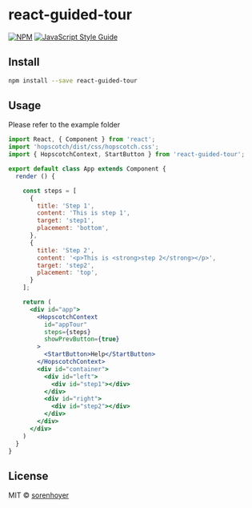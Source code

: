 # react-guided-tour

> 

[![NPM](https://img.shields.io/npm/v/react-guided-tour.svg)](https://www.npmjs.com/package/react-guided-tour) [![JavaScript Style Guide](https://img.shields.io/badge/code_style-standard-brightgreen.svg)](https://standardjs.com)

## Install

```bash
npm install --save react-guided-tour
```

## Usage

Please refer to the example folder

```jsx
import React, { Component } from 'react';
import 'hopscotch/dist/css/hopscotch.css';
import { HopscotchContext, StartButton } from 'react-guided-tour';

export default class App extends Component {
  render () {

    const steps = [
      {
        title: 'Step 1',
        content: 'This is step 1',
        target: 'step1',
        placement: 'bottom',
      },
      {
        title: 'Step 2',
        content: '<p>This is <strong>step 2</strong></p>',
        target: 'step2',
        placement: 'top',
      }
    ];

    return (
      <div id="app">
        <HopscotchContext
          id="appTour"
          steps={steps}
          showPrevButton={true}
        >
          <StartButton>Help</StartButton>
        </HopscotchContext>
        <div id="container">
          <div id="left">
            <div id="step1"></div>
          </div>
          <div id="right">
            <div id="step2"></div>
          </div>
        </div>
      </div>
    )
  }
}
```

## License

MIT © [sorenhoyer](https://github.com/sorenhoyer)

